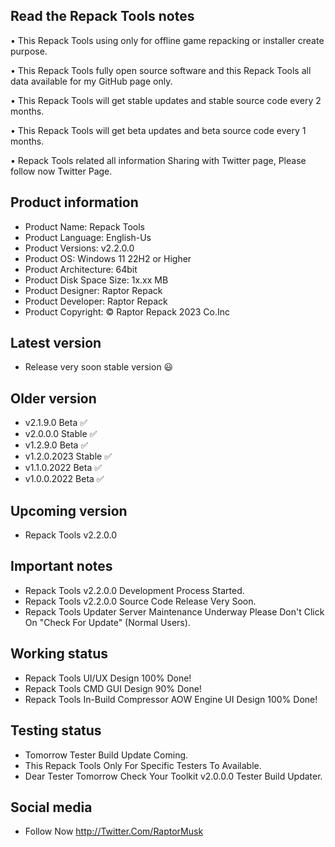 Read the Repack Tools notes
---------------------------

• This Repack Tools using only for offline game repacking or installer create purpose.

• This Repack Tools fully open source software and this Repack Tools all data available for my GitHub page only.

• This Repack Tools will get stable updates and stable source code every 2 months.

• This Repack Tools will get beta updates and beta source code every 1 months.

• Repack Tools related all information Sharing with Twitter page, Please follow now Twitter Page.

Product information
-------------------
- Product Name: Repack Tools
- Product Language: English-Us
- Product Versions: v2.2.0.0
- Product OS: Windows 11 22H2 or Higher
- Product Architecture: 64bit
- Product Disk Space Size: 1x.xx MB
- Product Designer: Raptor Repack
- Product Developer: Raptor Repack
- Product Copyright: © Raptor Repack 2023 Co.Inc

Latest version
--------------
- Release very soon stable version 😃

Older version
-------------
- v2.1.9.0 Beta ✅
- v2.0.0.0 Stable ✅
- v1.2.9.0 Beta ✅
- v1.2.0.2023 Stable ✅
- v1.1.0.2022 Beta ✅
- v1.0.0.2022 Beta ✅

Upcoming version
----------------
- Repack Tools v2.2.0.0

Important notes
---------------
- Repack Tools v2.2.0.0 Development Process Started.
- Repack Tools v2.2.0.0 Source Code Release Very Soon.
- Repack Tools Updater Server Maintenance Underway Please Don't Click On "Check For Update" (Normal Users).

Working status
--------------
- Repack Tools UI/UX Design 100% Done!
- Repack Tools CMD GUI Design 90% Done!
- Repack Tools In-Build Compressor AOW Engine UI Design 100% Done!

Testing status
--------------
- Tomorrow Tester Build Update Coming. 
- This Repack Tools Only For Specific Testers To Available.
- Dear Tester Tomorrow Check Your Toolkit v2.0.0.0 Tester Build Updater.

Social media
------------
- Follow Now http://Twitter.Com/RaptorMusk
